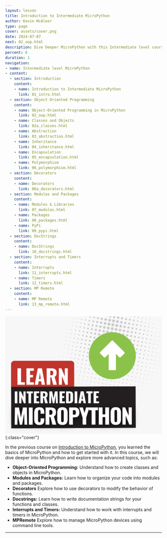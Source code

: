 ```yaml
---
layout: lesson
title: Introduction to Intermediate MicroPython
author: Kevin McAleer
type: page
cover: assets/cover.png
date: 2024-07-07
next: 02_oop.html
description: Dive Deeper MicroPython with this Intermediate level course.
percent: 6
duration: 1
navigation:
- name: Intermediate level MicroPython
- content:
  - section: Introduction
    content:
    - name: Introduction to Intermediate MicroPython
      link: 01_intro.html
  - section: Object Oriented Programming
    content:
    - name: Object-Oriented Programming in MicroPython
      link: 02_oop.html
    - name: Classes and Objects
      link: 02a_classes.html
    - name: Abstraction
      link: 03_abstraction.html
    - name: Inheritance
      link: 04_inheritance.html
    - name: Encapsulation
      link: 05_encapsulation.html
    - name: Polymorphism
      link: 06_polymorphism.html
  - section: Decorators
    content:
    - name: Decorators
      link: 06a_decorators.html
  - section: Modules and Packages
    content:
    - name: Modules & Libraries
      link: 07_modules.html
    - name: Packages
      link: 08_packages.html
    - name: PyPi
      link: 09_pypi.html
  - section: DocStrings
    content:
    - name: DocStrings
      link: 10_docstrings.html
  - section: Interrupts and Timers
    content:
    - name: Interrupts
      link: 11_interrupts.html
    - name: Timers
      link: 12_timers.html
  - section: MP Remote
    content:
    - name: MP Remote
      link: 13_mp_remote.html
---
```



![Cover](assets/cover.png){:class="cover"}

In the previous course on [Introduction to MicroPython](/courses/introduction-to-micropython/), you learned the basics of MicroPython and how to get started with it. In this course, we will dive deeper into MicroPython and explore more advanced topics, such as:

- **Object-Oriented Programming:** Understand how to create classes and objects in MicroPython.
- **Modules and Packages:** Learn how to organize your code into modules and packages.
- **Decorators** Explore how to use decorators to modify the behavior of functions.
- **Docstrings:** Learn how to write documentation strings for your functions and classes.
- **Interrupts and Timers:** Understand how to work with interrupts and timers in MicroPython.
- **MPRemote** Explore how to manage MicroPython devices using command line tools.

---
